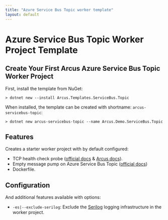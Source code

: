 ```yaml
---
title: "Azure Service Bus Topic worker template"
layout: default
---
```


# Azure Service Bus Topic Worker Project Template

## Create Your First Arcus Azure Service Bus Topic Worker Project

First, install the template from NuGet:

```shell
> dotnet new --install Arcus.Templates.ServiceBus.Topic
```

When installed, the template can be created with shortname: `arcus-servicebus-topic`:

```shell
> dotnet new arcus-servicebus-topic --name Arcus.Demo.ServiceBus.Topic 
```


## Features

Creates a starter worker project with by default configured:
* TCP health check probe ([official docs](https://docs.microsoft.com/en-us/aspnet/core/host-and-deploy/health-checks?view=aspnetcore-2.2) & [Arcus docs](https://messaging.arcus-azure.net/features/tcp-health-probe)).
* Empty message pump on Azure Service Bus Topic ([official docs](https://docs.microsoft.com/en-us/azure/service-bus-messaging/service-bus-dotnet-how-to-use-topics-subscriptions))
* Dockerfile.

## Configuration

And additional features available with options:
* `-es|--exclude-serilog`: Exclude the [Serilog](https://serilog.net/) logging infrastructure in the worker project.